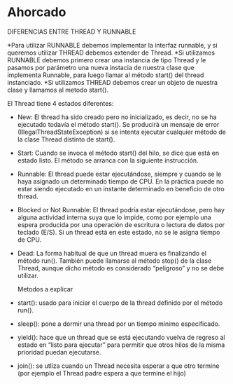 # Ahorcado

DIFERENCIAS ENTRE THREAD Y RUNNABLE

*Para utilizar RUNNABLE debemos implementar la interfaz runnable, y si queremos utilizar THREAD debemos extender de Thread. 
*Si utilizamos RUNNABLE debemos primero crear una instancia de tipo Thread y le pasamos por parámetro una nueva instacia de nuestra clase que implementa Runnable, para luego llamar al método start() del thread instanciado. 
*Si utilizamos THREAD debemos crear un objeto de nuestra clase y llamamos al metodo start().

El Thread tiene 4 estados diferentes:
  
* New: El thread ha sido creado pero no inicializado, es decir, no se ha ejecutado todavía el método start(). Se producirá un mensaje de error (IllegalThreadStateException) si se intenta ejecutar cualquier método de la clase Thread distinto de start().

* Start: Cuando se invoca el método start() del hilo, se dice que está en estado listo. El método se arranca con la siguiente instrucción.

* Runnable: El thread puede estar ejecutándose, siempre y cuando se le haya asignado un determinado tiempo de CPU. En la práctica puede no estar siendo ejecutado en un instante determinado en beneficio de otro thread.

* Blocked or Not Runnable: El thread podría estar ejecutándose, pero hay alguna actividad interna suya que lo impide, como por ejemplo una espera producida por una operación de escritura o lectura de datos por teclado (E/S). Si un thread está en este estado, no se le asigna tiempo de CPU.

* Dead: La forma habitual de que un thread muera es finalizando el método run(). También puede llamarse al método stop() de la clase Thread, aunque dicho método es considerado “peligroso” y no se debe utilizar.





  Metodos a explicar

* start(): usado para iniciar el cuerpo de la thread definido por el método run().

* sleep(): pone a dormir una thread por un  tiempo mínimo especificado.

* yield(): hace que un thread que se está ejecutando vuelva de regreso al estado en “listo para ejecutar” para permitir que otros
  hilos de la misma prioridad puedan ejecutarse.
  
* join(): se utliza cuando un Thread necesita esperar a que otro termine (por ejemplo el Thread padre espera a que termine el hijo)
